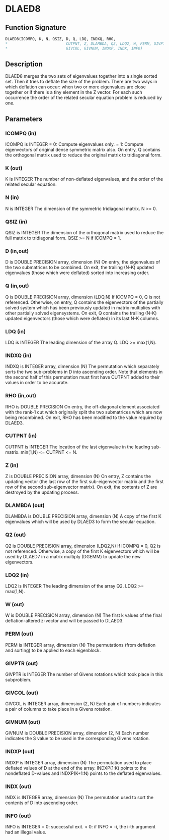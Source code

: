 # DLAED8

## Function Signature

```fortran
DLAED8(ICOMPQ, K, N, QSIZ, D, Q, LDQ, INDXQ, RHO,
*                          CUTPNT, Z, DLAMBDA, Q2, LDQ2, W, PERM, GIVPTR,
*                          GIVCOL, GIVNUM, INDXP, INDX, INFO)
```

## Description


 DLAED8 merges the two sets of eigenvalues together into a single
 sorted set.  Then it tries to deflate the size of the problem.
 There are two ways in which deflation can occur:  when two or more
 eigenvalues are close together or if there is a tiny element in the
 Z vector.  For each such occurrence the order of the related secular
 equation problem is reduced by one.

## Parameters

### ICOMPQ (in)

ICOMPQ is INTEGER = 0: Compute eigenvalues only. = 1: Compute eigenvectors of original dense symmetric matrix also. On entry, Q contains the orthogonal matrix used to reduce the original matrix to tridiagonal form.

### K (out)

K is INTEGER The number of non-deflated eigenvalues, and the order of the related secular equation.

### N (in)

N is INTEGER The dimension of the symmetric tridiagonal matrix. N >= 0.

### QSIZ (in)

QSIZ is INTEGER The dimension of the orthogonal matrix used to reduce the full matrix to tridiagonal form. QSIZ >= N if ICOMPQ = 1.

### D (in,out)

D is DOUBLE PRECISION array, dimension (N) On entry, the eigenvalues of the two submatrices to be combined. On exit, the trailing (N-K) updated eigenvalues (those which were deflated) sorted into increasing order.

### Q (in,out)

Q is DOUBLE PRECISION array, dimension (LDQ,N) If ICOMPQ = 0, Q is not referenced. Otherwise, on entry, Q contains the eigenvectors of the partially solved system which has been previously updated in matrix multiplies with other partially solved eigensystems. On exit, Q contains the trailing (N-K) updated eigenvectors (those which were deflated) in its last N-K columns.

### LDQ (in)

LDQ is INTEGER The leading dimension of the array Q. LDQ >= max(1,N).

### INDXQ (in)

INDXQ is INTEGER array, dimension (N) The permutation which separately sorts the two sub-problems in D into ascending order. Note that elements in the second half of this permutation must first have CUTPNT added to their values in order to be accurate.

### RHO (in,out)

RHO is DOUBLE PRECISION On entry, the off-diagonal element associated with the rank-1 cut which originally split the two submatrices which are now being recombined. On exit, RHO has been modified to the value required by DLAED3.

### CUTPNT (in)

CUTPNT is INTEGER The location of the last eigenvalue in the leading sub-matrix. min(1,N) <= CUTPNT <= N.

### Z (in)

Z is DOUBLE PRECISION array, dimension (N) On entry, Z contains the updating vector (the last row of the first sub-eigenvector matrix and the first row of the second sub-eigenvector matrix). On exit, the contents of Z are destroyed by the updating process.

### DLAMBDA (out)

DLAMBDA is DOUBLE PRECISION array, dimension (N) A copy of the first K eigenvalues which will be used by DLAED3 to form the secular equation.

### Q2 (out)

Q2 is DOUBLE PRECISION array, dimension (LDQ2,N) If ICOMPQ = 0, Q2 is not referenced. Otherwise, a copy of the first K eigenvectors which will be used by DLAED7 in a matrix multiply (DGEMM) to update the new eigenvectors.

### LDQ2 (in)

LDQ2 is INTEGER The leading dimension of the array Q2. LDQ2 >= max(1,N).

### W (out)

W is DOUBLE PRECISION array, dimension (N) The first k values of the final deflation-altered z-vector and will be passed to DLAED3.

### PERM (out)

PERM is INTEGER array, dimension (N) The permutations (from deflation and sorting) to be applied to each eigenblock.

### GIVPTR (out)

GIVPTR is INTEGER The number of Givens rotations which took place in this subproblem.

### GIVCOL (out)

GIVCOL is INTEGER array, dimension (2, N) Each pair of numbers indicates a pair of columns to take place in a Givens rotation.

### GIVNUM (out)

GIVNUM is DOUBLE PRECISION array, dimension (2, N) Each number indicates the S value to be used in the corresponding Givens rotation.

### INDXP (out)

INDXP is INTEGER array, dimension (N) The permutation used to place deflated values of D at the end of the array. INDXP(1:K) points to the nondeflated D-values and INDXP(K+1:N) points to the deflated eigenvalues.

### INDX (out)

INDX is INTEGER array, dimension (N) The permutation used to sort the contents of D into ascending order.

### INFO (out)

INFO is INTEGER = 0: successful exit. < 0: if INFO = -i, the i-th argument had an illegal value.

